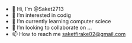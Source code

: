 - 👋 Hi, I’m @Saket2713
- 👀 I’m interested in codig
- 🌱 I’m currently learning computer sciece
- 💞️ I’m looking to collaborate on ...
- 📫 How to reach me saketfirake02@gmail.com

<!---
Saket2713/Saket2713 is a ✨ special ✨ repository because its `README.md` (this file) appears on your GitHub profile.
You can click the Preview link to take a look at your changes.
--->

